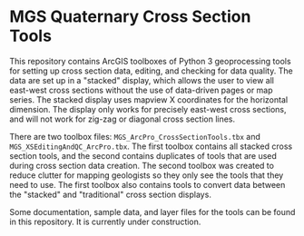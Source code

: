 # MGS Quaternary Cross Section Tools

This repository contains ArcGIS toolboxes of Python 3 geoprocessing tools for setting up cross section data, editing, and checking for data quality. The data are set up in a "stacked" display, which allows the user to view all east-west cross sections without the use of data-driven pages or map series. The stacked display uses mapview X coordinates for the horizontal dimension. The display only works for precisely east-west cross sections, and will not work for zig-zag or diagonal cross section lines.

There are two toolbox files: `MGS_ArcPro_CrossSectionTools.tbx` and `MGS_XSEditingAndQC_ArcPro.tbx`. The first toolbox contains all stacked cross section tools, and the second contains duplicates of tools that are used during cross section data creation. The second toolbox was created to reduce clutter for mapping geologists so they only see the tools that they need to use. The first toolbox also contains tools to convert data between the "stacked" and "traditional" cross section displays.

Some documentation, sample data, and layer files for the tools can be found in this repository. It is currently under construction.
